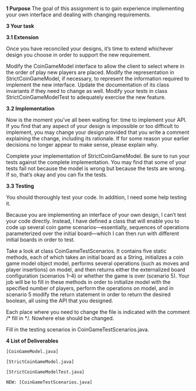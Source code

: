 <b>1 Purpose</b>
The goal of this assignment is to gain experience implementing your own interface and dealing with changing requirements.

<b>3 Your task</b>

<b>3.1 Extension</b>

Once you have reconciled your designs, it’s time to extend whichever design you choose in order to support the new requirement.

Modify the CoinGameModel interface to allow the client to select where in the order of play new players are placed.
Modify the representation in StrictCoinGameModel, if necessary, to represent the information required to implement the new interface. Update the documentation of its class invariants if they need to change as well.
Modify your tests in class StrictCoinGameModelTest to adequately exercise the new feature.

<b>3.2 Implementation</b>

Now is the moment you’ve all been waiting for: time to implement your API. If you find that any aspect of your design is impossible or too difficult to implement, you may change your design provided that you write a comment explaining the change, including its rationale. If for some reason your earlier decisions no longer appear to make sense, please explain why.

Complete your implementation of StrictCoinGameModel.
Be sure to run your tests against the complete implementation. You may find that some of your tests fail not because the model is wrong but because the tests are wrong. If so, that’s okay and you can fix the tests.

<b>3.3 Testing</b>

You should thoroughly test your code. In addition, I need some help testing it.

Because you are implementing an interface of your own design, I can’t test your code directly. Instead, I have defined a class that will enable you to code up several coin game scenarios—essentially, sequences of operations parameterized over the initial board—which I can then run with different initial boards in order to test.

Take a look at class CoinGameTestScenarios. It contains five static methods, each of which takes an initial board as a String, initializes a coin game model object model, performs several operations (such as moves and player insertions) on model, and then returns either the externalized board configuration (scenarios 1–4) or whether the game is over (scenario 5). Your job will be to fill in these methods in order to initialize model with the specified number of players, perform the operations on model, and in scenario 5 modify the return statement in order to return the desired boolean, all using the API that you designed.

Each place where you need to change the file is indicated with the comment /* fill in */. Nowhere else should be changed.

Fill in the testing scenarios in CoinGameTestScenarios.java.

<b>4 List of Deliverables</b>

    [CoinGameModel.java]

    [StrictCoinGameModel.java]

    [StrictCoinGameModelTest.java]

    NEW: [CoinGameTestScenarios.java]

[CoinGameModel.java]:https://github.com/seanscal/OOD/blob/master/HW%205%20addPLayer%20getWinner/src/CoinGameModel.java
[StrictCoinGameModel.java]:https://github.com/seanscal/OOD/blob/master/HW%205%20addPLayer%20getWinner/src/CoinGameTestScenarios.java
[StrictCoinGameModelTest.java]:https://github.com/seanscal/OOD/blob/master/HW%205%20addPLayer%20getWinner/src/StrictCoinGameModelTest.java
[CoinGameTestScenarios.java]:https://github.com/seanscal/OOD/blob/master/HW%205%20addPLayer%20getWinner/src/CoinGameTestScenarios.java
